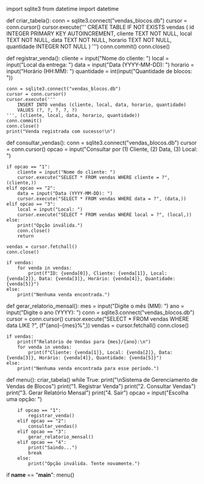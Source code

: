 import sqlite3
from datetime import datetime

def criar_tabela():
    conn = sqlite3.connect("vendas_blocos.db")
    cursor = conn.cursor()
    cursor.execute('''
        CREATE TABLE IF NOT EXISTS vendas (
            id INTEGER PRIMARY KEY AUTOINCREMENT,
            cliente TEXT NOT NULL,
            local TEXT NOT NULL,
            data TEXT NOT NULL,
            horario TEXT NOT NULL,
            quantidade INTEGER NOT NULL
        )
    ''')
    conn.commit()
    conn.close()

def registrar_venda():
    cliente = input("Nome do cliente: ")
    local = input("Local da entrega: ")
    data = input("Data (YYYY-MM-DD): ")
    horario = input("Horário (HH:MM): ")
    quantidade = int(input("Quantidade de blocos: "))
    
    conn = sqlite3.connect("vendas_blocos.db")
    cursor = conn.cursor()
    cursor.execute('''
        INSERT INTO vendas (cliente, local, data, horario, quantidade)
        VALUES (?, ?, ?, ?, ?)
    ''', (cliente, local, data, horario, quantidade))
    conn.commit()
    conn.close()
    print("Venda registrada com sucesso!\n")

def consultar_vendas():
    conn = sqlite3.connect("vendas_blocos.db")
    cursor = conn.cursor()
    opcao = input("Consultar por (1) Cliente, (2) Data, (3) Local: ")
    
    if opcao == "1":
        cliente = input("Nome do cliente: ")
        cursor.execute("SELECT * FROM vendas WHERE cliente = ?", (cliente,))
    elif opcao == "2":
        data = input("Data (YYYY-MM-DD): ")
        cursor.execute("SELECT * FROM vendas WHERE data = ?", (data,))
    elif opcao == "3":
        local = input("Local: ")
        cursor.execute("SELECT * FROM vendas WHERE local = ?", (local,))
    else:
        print("Opção inválida.")
        conn.close()
        return
    
    vendas = cursor.fetchall()
    conn.close()
    
    if vendas:
        for venda in vendas:
            print(f"ID: {venda[0]}, Cliente: {venda[1]}, Local: {venda[2]}, Data: {venda[3]}, Horário: {venda[4]}, Quantidade: {venda[5]}")
    else:
        print("Nenhuma venda encontrada.")

def gerar_relatorio_mensal():
    mes = input("Digite o mês (MM): ")
    ano = input("Digite o ano (YYYY): ")
    conn = sqlite3.connect("vendas_blocos.db")
    cursor = conn.cursor()
    cursor.execute("SELECT * FROM vendas WHERE data LIKE ?", (f"{ano}-{mes}%",))
    vendas = cursor.fetchall()
    conn.close()
    
    if vendas:
        print(f"Relatório de Vendas para {mes}/{ano}:\n")
        for venda in vendas:
            print(f"Cliente: {venda[1]}, Local: {venda[2]}, Data: {venda[3]}, Horário: {venda[4]}, Quantidade: {venda[5]}")
    else:
        print("Nenhuma venda encontrada para esse período.")

def menu():
    criar_tabela()
    while True:
        print("\nSistema de Gerenciamento de Vendas de Blocos")
        print("1. Registrar Venda")
        print("2. Consultar Vendas")
        print("3. Gerar Relatório Mensal")
        print("4. Sair")
        opcao = input("Escolha uma opção: ")
        
        if opcao == "1":
            registrar_venda()
        elif opcao == "2":
            consultar_vendas()
        elif opcao == "3":
            gerar_relatorio_mensal()
        elif opcao == "4":
            print("Saindo...")
            break
        else:
            print("Opção inválida. Tente novamente.")

if __name__ == "__main__":
    menu()
